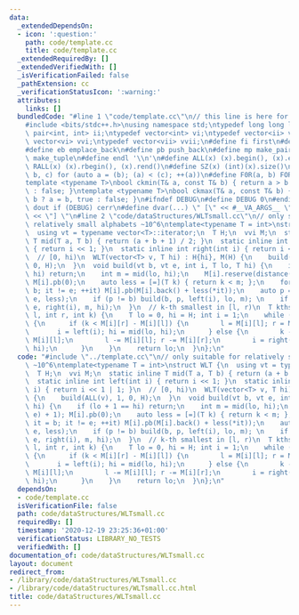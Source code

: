```yaml
---
data:
  _extendedDependsOn:
  - icon: ':question:'
    path: code/template.cc
    title: code/template.cc
  _extendedRequiredBy: []
  _extendedVerifiedWith: []
  _isVerificationFailed: false
  _pathExtension: cc
  _verificationStatusIcon: ':warning:'
  attributes:
    links: []
  bundledCode: "#line 1 \"code/template.cc\"\n// this line is here for a reason\n\
    #include <bits/stdc++.h>\nusing namespace std;\ntypedef long long ll;\ntypedef\
    \ pair<int, int> ii;\ntypedef vector<int> vi;\ntypedef vector<ii> vii;\ntypedef\
    \ vector<vi> vvi;\ntypedef vector<vii> vvii;\n#define fi first\n#define se second\n\
    #define eb emplace_back\n#define pb push_back\n#define mp make_pair\n#define mt\
    \ make_tuple\n#define endl '\\n'\n#define ALL(x) (x).begin(), (x).end()\n#define\
    \ RALL(x) (x).rbegin(), (x).rend()\n#define SZ(x) (int)(x).size()\n#define FOR(a,\
    \ b, c) for (auto a = (b); (a) < (c); ++(a))\n#define F0R(a, b) FOR (a, 0, (b))\n\
    template <typename T>\nbool ckmin(T& a, const T& b) { return a > b ? a = b, true\
    \ : false; }\ntemplate <typename T>\nbool ckmax(T& a, const T& b) { return a <\
    \ b ? a = b, true : false; }\n#ifndef DEBUG\n#define DEBUG 0\n#endif\n#define\
    \ dout if (DEBUG) cerr\n#define dvar(...) \" [\" << #__VA_ARGS__ \": \" << (__VA_ARGS__)\
    \ << \"] \"\n#line 2 \"code/dataStructures/WLTsmall.cc\"\n// only suitable for\
    \ relatively small alphabets ~10^6\ntemplate<typename T = int>\nstruct WLT {\n\
    \  using vt = typename vector<T>::iterator;\n  T H;\n  vvi M;\n  static inline\
    \ T mid(T a, T b) { return (a + b + 1) / 2; }\n  static inline int left(int i)\
    \ { return i << 1; }\n  static inline int right(int i) { return i << 1 | 1; }\n\
    \  // [0, hi)\n  WLT(vector<T> v, T hi) : H{hi}, M(H) {\n    build(ALL(v), 1,\
    \ 0, H);\n  }\n  void build(vt b, vt e, int i, T lo, T hi) {\n    if (lo + 1 ==\
    \ hi) return;\n    int m = mid(lo, hi);\n    M[i].reserve(distance(b, e) + 1);\
    \ M[i].pb(0);\n    auto less = [=](T k) { return k < m; };\n    for (auto it =\
    \ b; it != e; ++it) M[i].pb(M[i].back() + less(*it));\n    auto p = stable_partition(b,\
    \ e, less);\n    if (p != b) build(b, p, left(i), lo, m); \n    if (p != e) build(p,\
    \ e, right(i), m, hi);\n  }\n  // k-th smallest in [l, r)\n  T kthsmallest(int\
    \ l, int r, int k) {\n    T lo = 0, hi = H; int i = 1;\n    while (lo + 1 != hi)\
    \ {\n      if (k < M[i][r] - M[i][l]) {\n        l = M[i][l]; r = M[i][r];\n \
    \       i = left(i); hi = mid(lo, hi);\n      } else {\n        k -= M[i][r] -\
    \ M[i][l];\n        l -= M[i][l]; r -= M[i][r];\n        i = right(i); lo = mid(lo,\
    \ hi);\n      }\n    }\n    return lo;\n  }\n};\n"
  code: "#include \"../template.cc\"\n// only suitable for relatively small alphabets\
    \ ~10^6\ntemplate<typename T = int>\nstruct WLT {\n  using vt = typename vector<T>::iterator;\n\
    \  T H;\n  vvi M;\n  static inline T mid(T a, T b) { return (a + b + 1) / 2; }\n\
    \  static inline int left(int i) { return i << 1; }\n  static inline int right(int\
    \ i) { return i << 1 | 1; }\n  // [0, hi)\n  WLT(vector<T> v, T hi) : H{hi}, M(H)\
    \ {\n    build(ALL(v), 1, 0, H);\n  }\n  void build(vt b, vt e, int i, T lo, T\
    \ hi) {\n    if (lo + 1 == hi) return;\n    int m = mid(lo, hi);\n    M[i].reserve(distance(b,\
    \ e) + 1); M[i].pb(0);\n    auto less = [=](T k) { return k < m; };\n    for (auto\
    \ it = b; it != e; ++it) M[i].pb(M[i].back() + less(*it));\n    auto p = stable_partition(b,\
    \ e, less);\n    if (p != b) build(b, p, left(i), lo, m); \n    if (p != e) build(p,\
    \ e, right(i), m, hi);\n  }\n  // k-th smallest in [l, r)\n  T kthsmallest(int\
    \ l, int r, int k) {\n    T lo = 0, hi = H; int i = 1;\n    while (lo + 1 != hi)\
    \ {\n      if (k < M[i][r] - M[i][l]) {\n        l = M[i][l]; r = M[i][r];\n \
    \       i = left(i); hi = mid(lo, hi);\n      } else {\n        k -= M[i][r] -\
    \ M[i][l];\n        l -= M[i][l]; r -= M[i][r];\n        i = right(i); lo = mid(lo,\
    \ hi);\n      }\n    }\n    return lo;\n  }\n};\n"
  dependsOn:
  - code/template.cc
  isVerificationFile: false
  path: code/dataStructures/WLTsmall.cc
  requiredBy: []
  timestamp: '2020-12-19 23:25:36+01:00'
  verificationStatus: LIBRARY_NO_TESTS
  verifiedWith: []
documentation_of: code/dataStructures/WLTsmall.cc
layout: document
redirect_from:
- /library/code/dataStructures/WLTsmall.cc
- /library/code/dataStructures/WLTsmall.cc.html
title: code/dataStructures/WLTsmall.cc
---
```

